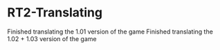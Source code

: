 # RT2-Translating
Finished translating the 1.01 version of the game 
Finished translating the 1.02 + 1.03 version of the game
